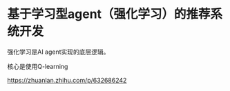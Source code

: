 # 基于学习型agent（强化学习）的推荐系统开发
强化学习是AI agent实现的底层逻辑。

核心是使用Q-learning

https://zhuanlan.zhihu.com/p/632686242
